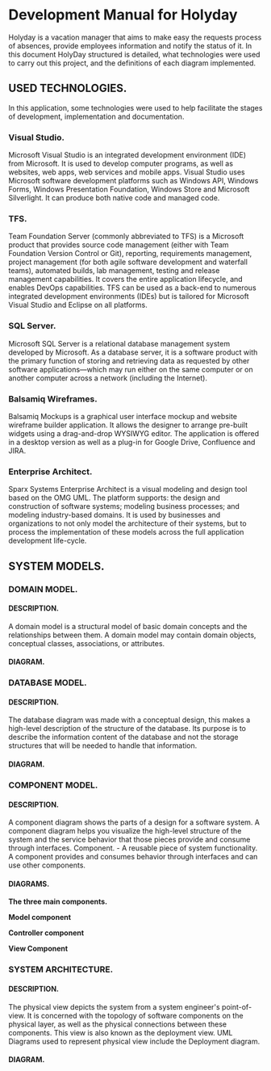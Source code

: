 <!-- TITLE: Holyday - Development Documentation V1.2 -->
<!-- SUBTITLE: A quick summary of Development Documentation V1.2 -->


# Development Manual for Holyday
Holyday is a vacation manager that aims to make easy the requests process of absences, provide employees information and notify the status of it.
In this document HolyDay structured is detailed, what technologies were used to carry out this project, and the definitions of each diagram implemented.
## USED TECHNOLOGIES.
In this application, some technologies were used to help facilitate the stages of development, implementation and documentation.

### Visual Studio.
Microsoft Visual Studio is an integrated development environment (IDE) from Microsoft. It is used to develop computer programs, as well as websites, web apps, web services and mobile apps. Visual Studio uses Microsoft software development platforms such as Windows API, Windows Forms, Windows Presentation Foundation, Windows Store and Microsoft Silverlight. It can produce both native code and managed code.
 
### TFS.
Team Foundation Server (commonly abbreviated to TFS) is a Microsoft product that provides source code management (either with Team Foundation Version Control or Git), reporting, requirements management, project management (for both agile software development and waterfall teams), automated builds, lab management, testing and release management capabilities. It covers the entire application lifecycle, and enables DevOps capabilities. TFS can be used as a back-end to numerous integrated development environments (IDEs) but is tailored for Microsoft Visual Studio and Eclipse on all platforms.

### SQL Server.
Microsoft SQL Server is a relational database management system developed by Microsoft. As a database server, it is a software product with the primary function of storing and retrieving data as requested by other software applications—which may run either on the same computer or on another computer across a network (including the Internet).

### Balsamiq Wireframes.
Balsamiq Mockups is a graphical user interface mockup and website wireframe builder application. It allows the designer to arrange pre-built widgets using a drag-and-drop WYSIWYG editor. The application is offered in a desktop version as well as a plug-in for Google Drive, Confluence and JIRA.

### Enterprise Architect.
Sparx Systems Enterprise Architect is a visual modeling and design tool based on the OMG UML. The platform supports: the design and construction of software systems; modeling business processes; and modeling industry-based domains. It is used by businesses and organizations to not only model the architecture of their systems, but to process the implementation of these models across the full application development life-cycle.

## SYSTEM MODELS.

### DOMAIN MODEL.

#### **DESCRIPTION.**
A domain model is a structural model of basic domain concepts and the relationships between them. A domain model may contain domain objects, conceptual classes, associations, or attributes.

#### **DIAGRAM.**

### DATABASE MODEL.

#### **DESCRIPTION.**
The database diagram was made with a conceptual design, this makes a high-level description of the structure of the database. Its purpose is to describe the information content of the database and not the storage structures that will be needed to handle that information.

#### **DIAGRAM.**

### COMPONENT MODEL.

#### **DESCRIPTION.**
A component diagram shows the parts of a design for a software system. A component diagram helps you visualize the high-level structure of the system and the service behavior that those pieces provide and consume through interfaces.
Component. - A reusable piece of system functionality. A component provides and consumes behavior through interfaces and can use other components.

#### **DIAGRAMS.**

**The three main components.**

**Model component**

**Controller component**

**View Component**

### SYSTEM ARCHITECTURE.

#### **DESCRIPTION.**
The physical view depicts the system from a system engineer's point-of-view. It is concerned with the topology of software components on the physical layer, as well as the physical connections between these components. This view is also known as the deployment view. UML Diagrams used to represent physical view include the Deployment diagram.

#### **DIAGRAM.**